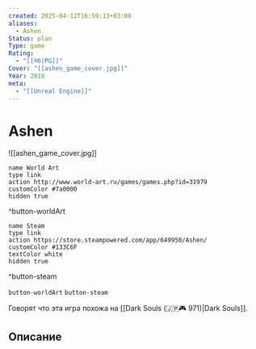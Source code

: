 ```yaml
---
created: 2025-04-12T16:59:13+03:00
aliases:
  - Ashen
Status: plan
Type: game
Rating:
  - "[[®️6|PG]]"
Cover: "[[ashen_game_cover.jpg]]"
Year: 2018
meta:
  - "[[Unreal Engine]]"
---
```


# Ashen

![[ashen_game_cover.jpg]]

```button
name World Art
type link
action http://www.world-art.ru/games/games.php?id=31979
customColor #7a0000
hidden true
```
^button-worldArt

```button
name Steam
type link
action https://store.steampowered.com/app/649950/Ashen/
customColor #133C6F
textColor white
hidden true
```
^button-steam


`button-worldArt` `button-steam`

Говорят что эта игра похожа на [[Dark Souls (🇯🇵🎮 971)|Dark Souls]].

## Описание


